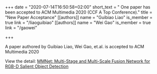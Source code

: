 +++
date = "2020-07-14T16:50:58+02:00"
short_text = " One paper has been accepted to ACM Multimedia 2020 (CCF A Top Conference)."
title = "New Paper Acceptance"
[[authors]]
    name = "Guibiao Liao"
    is_member = true
    link = "/liaoguibiao"
[[authors]]
    name = "Wei Gao"
    is_member = true
    link = "/gaowei"

+++

A paper authored by Guibiao Liao, Wei Gao, et.al. is  accepted to ACM Multimedia 2020 

View the detail: [MMNet: Multi-Stage and Multi-Scale Fusion Network for RGB-D Salient Object Detection](/publication/mmnet/)

